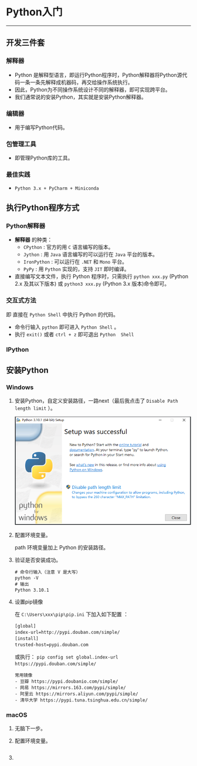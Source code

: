 # Python入门

---

## 开发三件套

### 解释器

- Python 是解释型语言，即运行Python程序时，Python解释器将Python源代码一条一条先解释成机器码，再交给操作系统执行。
- 因此，Python为不同操作系统设计不同的解释器，即可实现跨平台。
- 我们通常说的安装Python，其实就是安装Python解释器。

### 编辑器

- 用于编写Python代码。

### 包管理工具

- 即管理Python库的工具。

### 最佳实践

- `Python 3.x + PyCharm + Miniconda`

## 执行Python程序方式

### Python解释器

- **解释器** 的种类：
  - `CPython` : 官方的用 `C` 语言编写的版本。
  - `Jython` : 用 `Java` 语言编写的可以运行在 `Java` 平台的版本。
  - `IronPython` : 可以运行在 `.NET` 和 `Mono` 平台。
  - `PyPy` : 用 `Python` 实现的，支持 `JIT` 即时编译。
- 直接编写文本文件，执行 Python 程序时，只需执行 `python xxx.py` (Python 2.x 及其以下版本) 或 `python3 xxx.py` (Python 3.x 版本)命令即可。

### 交互式方法

即 直接在 `Python Shell` 中执行 Python 的代码。

- 命令行输入 `python` 即可进入 `Python Shell` 。
- 执行 `exit()` 或者 `ctrl + z` 即可退出 `Python  Shell`

### IPython

## 安装Python

### Windows

1. 安装Python，自定义安装路径，一路next（最后我点击了 `Disable Path length limit` ）。

   ![image-20220117193600349](Python入门/image-20220117193600349.png)

   

2. 配置环境变量。

   path 环境变量加上 Python 的安装路径。

   

3. 验证是否安装成功。

   ```shell
   # 命令行输入（注意 V 是大写）
   python -V
   # 输出
   Python 3.10.1
   ```

3. 设置pip镜像

   在 `C:\Users\xxx\pip\pip.ini` 下加入如下配置 ：
   
   ```sh
   [global] 
   index-url=http://pypi.douban.com/simple/
   [install]
   trusted-host=pypi.douban.com
   ```
   
   或执行： `pip config set global.index-url https://pypi.douban.com/simple/` 
   
   ```crystal
   常用镜像
   - 豆瓣 https://pypi.doubanio.com/simple/
   - 网易 https://mirrors.163.com/pypi/simple/
   - 阿里云 https://mirrors.aliyun.com/pypi/simple/
   - 清华大学 https://pypi.tuna.tsinghua.edu.cn/simple/
   ```

### macOS

1. 无脑下一步。

2. 配置环境变量。

   ```sh
   
   ```

   

3. 
